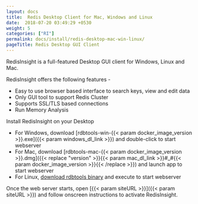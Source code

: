 ```yaml
---
layout: docs
title:  Redis Desktop Client for Mac, Windows and Linux
date:  2018-07-20 03:49:29 +0530
weight: 5
categories: ["RI"]
permalink: docs/install/redis-desktop-mac-win-linux/
pageTitle: Redis Desktop GUI Client
---
```

RedisInsight is a full-featured Desktop GUI client for Windows, Linux and Mac.

RedisInsight offers the following features -

* Easy to use browser based interface to search keys, view and edit data
* Only GUI tool to support Redis Cluster
* Supports SSL/TLS based connections
* Run Memory Analysis

Install RedisInsight on your Desktop

* For Windows, download [rdbtools-win-{{< param docker_image_version >}}.exe]({{< param windows_dl_link >}}) and double-click to start webserver
* For Mac, download [rdbtools-mac-{{< param docker_image_version >}}.dmg]({{< replace "version" >}}{{< param mac_dl_link >}}#_#{{< param docker_image_version >}}{{< /replace >}}) and launch app to start webserver
* For Linux, [download rdbtools binary](/docs/install/linux/) and execute to start webserver

Once the web server starts, open [{{< param siteURL >}}]({{< param siteURL >}}) and follow onscreen instructions to activate RedisInsight.
